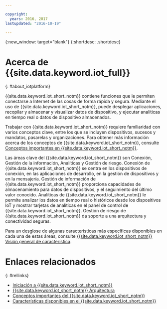 ```yaml
---

copyright:
  years: 2016, 2017
lastupdated: "2016-10-19"

---
```


{:new_window: target="blank"}
{:shortdesc: .shortdesc}

# Acerca de {{site.data.keyword.iot_full}}
{: #about_iotplatform}

{{site.data.keyword.iot_short_notm}} contiene funciones que le permiten conectarse a Internet de las cosas de forma rápida y segura. Mediante el uso de {{site.data.keyword.iot_short_notm}}, puede desplegar aplicaciones, recopilar y almacenar y visualizar datos de dispositivo, y ejecutar analíticas en tiempo real o datos de dispositivo almacenados.

Trabajar con {{site.data.keyword.iot_short_notm}} requiere familiaridad con varios conceptos clave, entre los que se incluyen dispositivos, sucesos y mandatos, pasarelas y organizaciones. Para obtener más información acerca de los conceptos de {{site.data.keyword.iot_short_notm}}, consulte [Conceptos importantes en {{site.data.keyword.iot_short_notm}}](/iotplatform_overview.html#wwatsoniotplatform_importantconcepts).

Las áreas clave del {{site.data.keyword.iot_short_notm}} son Conexión, Gestión de la información, Analíticas y Gestión de riesgo. Conexión de {{site.data.keyword.iot_short_notm}} se centra en los dispositivos de conexión, en las aplicaciones de desarrollo, en la gestión de dispositivos y en la mensajería. Gestión de información de {{site.data.keyword.iot_short_notm}} proporciona capacidades de almacenamiento para datos de dispositivos, y el seguimiento del último valor conocido. Analíticas de {{site.data.keyword.iot_short_notm}} le permite analizar los datos en tiempo real o históricos desde los dispositivos IoT y mostrar tarjetas de analíticas en el panel de control de {{site.data.keyword.iot_short_notm}}. Gestión de riesgo de {{site.data.keyword.iot_short_notm}} da soporte a una arquitectura y conectividad seguras.

Para un desglose de algunas características más específicas disponibles en cada una de estas áreas, consulte [{{site.data.keyword.iot_short_notm}} Visión general de característica](/feature_overview.html).

# Enlaces relacionados
{: #rellinks}
* [Iniciación a {{site.data.keyword.iot_short_notm}}](/index.html?pos=2)
* [{{site.data.keyword.iot_short_notm}} Arquitectura](/iotplatform_overview.html#watsoniotplatform_architecture)
* [Conceptos importantes del {{site.data.keyword.iot_short_notm}}](/iotplatform_overview.html#watsoniotplatform_importantconcepts)
* [Características disponibles en el {{site.data.keyword.iot_short_notm}}](/feature_overview.html)
